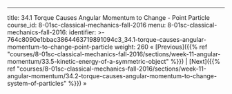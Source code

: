 ---
title: 34.1 Torque Causes Angular Momentum to Change - Point Particle
course_id: 8-01sc-classical-mechanics-fall-2016
menu:
  8-01sc-classical-mechanics-fall-2016:
    identifier: >-
      764c8090e1bbac3864463719891094c3_34.1-torque-causes-angular-momentum-to-change-point-particle
    weight: 260
« [Previous]({{% ref "courses/8-01sc-classical-mechanics-fall-2016/sections/week-11-angular-momentum/33.5-kinetic-energy-of-a-symmetric-object" %}}) | [Next]({{% ref "courses/8-01sc-classical-mechanics-fall-2016/sections/week-11-angular-momentum/34.2-torque-causes-angular-momentum-to-change-system-of-particles" %}}) »